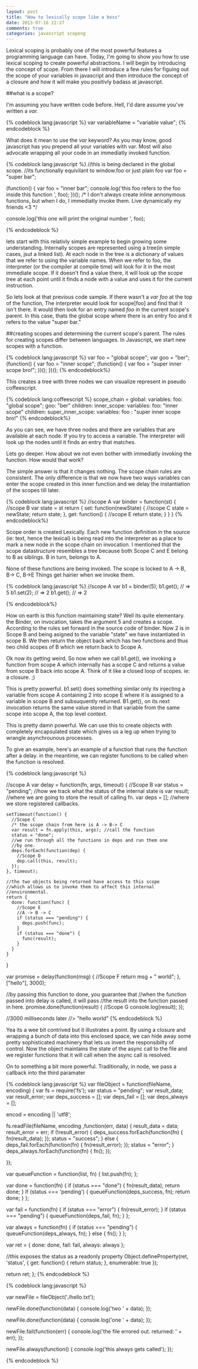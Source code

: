 ```yaml
---
layout: post
title: "How to lexically scope like a boss"
date: 2013-07-16 22:27
comments: true
categories: javascript scopong 
---
```


Lexical scoping is probably one of the most powerful features a programming
language can have. Today, I'm going to show you how to use lexical scoping to 
create powerful abstractions. I will begin by introducing the concept of scope. 
From there I will introduce a few rules for figuing out the scope of your variables
in javascript and then introduce the concept of a closure and how it will make you
positivly badass at javascript.

##what is a scope?

I'm assuming you have written code before. Hell, I'd dare assume you've written a *var.*

{% codeblock lang:javascript %}
var variableName = "variable value";
{% endcodeblock %}

What does it mean to use the *var* keyword? As you may know, good javascript has you 
prepend all your variables with var. Most will also advocate wrapping all your code in
an immediatly invoked function.

{% codeblock lang:javascript %}
//this is being declared in the global scope.
//its functionally equivilant to window.foo or just plain foo
var foo = "super bar";

(function() {
  var foo = "inner bar";
  console.log('this foo refers to the foo inside this function ', foo);
})();
/* I don't always create inline annonymous functions, but when I do, I
immediatly invoke them. Live dynamically my friends <3 */

console.log('this one will print the original number ', foo);

{% endcodeblock %}

lets start with this relativly simple example to begin growing some understanding.
Internally scopes are represented using a tree(in simple cases, jsut a linked list). 
At each node in the tree is a dictionary of values that we refer to using the variable 
names. When we refer to foo, the interpreter (or the compiler at compile time) will look for
it in the most immediate scope. If it doesn't find a value there, it will look up the scope
tree at each point until it finds a node with a value and uses it for the current instruction.

So lets look at that previous code sample. If there wasn't a *var foo* at the top of the function,
The interpreter would look for scope[foo] and find that it isn't there. It would then look for an
entry named *foo* in the current scope's parent. In this case, thats the global scope where
there is an entry foo and it refers to the value "super bar."

##creating scopes and determining the current scope's parent.
The rules for creating scopes differ between languages. In Javascript, we start new scopes with a
function.

{% codeblock lang:javascript %}
var foo = "global scope";
var goo = "ber";
(function() {
  var foo = "inner scope";
  (function() {
    var foo = "super inner scope bro!";
  })();
})();
{% endcodeblock%}

This creates a tree with three nodes we can visualize represent
in pseudo coffeescript.

{% codeblock lang:coffeescript %}
 scope_chain = global:
                  variables:
                    foo: "global scope";
                    goo: "ber"
                  children:
                    inner_scope:
                      variables:
                        foo: "inner scope"
                      children:
                        super_inner_scope:
                          variables:
                            foo : "super inner scope bro!"
{% endcodeblock%}

As you can see, we have three nodes and there are variables that are available 
at each node. If you try to access a variable. The interpreter will look up the nodes
until it finds an entry that matches.

Lets go deeper. How about we not even bother with immediatly invoking the function.
How would that work?

The simple answer is that it changes nothing. The scope chain rules are consistent. The only difference
is that we now have two ways variables can enter the scope created in this inner function and we
delay the instantiation of the scopes till later.

{% codeblock lang:javascript %}
  //scope A
  var binder = function(st) {
    //scope B
    var state = st
    return {
      set: function(newState) {
        //scope C
        state = newState;
        return state;
      },
      get: function() {
        //scope E
        return state;
      }
    }
  }
{% endcodeblock%}

Scope order is created Lexically. Each new function definition in the source (ie: text, hence the lexical) 
is being read into the interpreter as a place to mark a new node in the scope chain on invocation. 
I mentioned that the scope datastructure resembles a tree because both Scope C and E 
belong to B as siblings. B in turn, belongs to A.

None of these functions are being invoked. The scope is locked to A -> B, B-> C, B->E
Things get hairier when we invoke them.

{% codeblock lang:javascript %}
  //scope A
  var b1 = binder(5);
  b1.get();   // => 5
  b1.set(2); // => 2
  b1.get(); // => 2

{% endcodeblock%}

How on earth is this function maintaining state? Well its quite elementary.
the Binder, on invocation, takes the argument 5 and creates a scope. According to the
rules set forward in the source code of binder. Now 2 is in Scope B and being asigned to 
the variable "state" we have instantiated in scope B. We then return the object back which 
has two functions and thus two child scopes of B which we return back to Scope A. 

Ok now its getting weird. So now when we call b1.get(), we invoking a function from scope A
which internally has a scope C and returns a value from scope B back into scope A. Think of it 
like a closed loop of scopes. ie: a closure. ;)

This is pretty powerful. b1.set() does something similar only its injecting a variable from scope
A containing 2 into scope E where it is assigned to a variable in scope B and subsuquently returned. 
B1.get(), on its next invocation returns the same value stored in that variable from the same scope
into scope A, the top level context.

This is pretty damn powerful. We can use this to create objects with completely encapsulated state
which gives us a leg up when trying to wrangle asynchrounous processes.

To give an example, here's an example of a function that runs the function after a delay.
in the meantime, we can register functions to be called when the function is resolved.

{% codeblock lang:javascript %}

  //scope A
  var delay = function(fn, args, timeout) {
    //Scope B
    var status = "pending"; //how we track what the status of the internal state is
    var result; //where we are going to store the result of calling fn.
    var deps = []; //where we store registered callbacks.
    
    setTimeout(function() {
      //Scope C
      /* the scope chain from here is A -> B-> C
      var result = fn.apply(this, args); //call the function
      status = "done";
      //we run through all the functions in deps and run them one
      //by one.
      deps.forEach(function(dep) {
        //Scope D
        dep.call(this, result);
      });
    }, timeout);

    //the two objects being returned have access to this scope
    //which allows us to invoke them to affect this internal 
    //environmental.
    return {
      done: function(func) {
        //Scope E
        //A -> B -> C
        if (status === "pending") {
          deps.push(func);
        }
        if (status === "done") {
          func(result);
        }
      }
    }
  }

  
  var promise = delay(function(msg) {
    //Scope F
    return msg + " world";
  }, ["hello"], 3000);

  //by passing this function to done, you guarantee that
  //when the function passed into delay is called, it will pass
  //the result into the function passed in here.
  promise.done(function(result) {
    //Scope G
    console.log(result);
  });

  //3000 milliseconds later
  //> "hello world"
{% endcodeblock %}




Yea its a wee bit contrived but it illustrates a point. By using a closure 
and wrapping a bunch of data into this enclosed space, we can hide away some 
pretty sophisticated machinery that lets us invert the responsibilty of control. Now the 
object maintains the state of the async call to the file and we register functions 
that it will call when the async call is resolved.

On to something a bit more powerful. Traditionally, in node, we pass a callback into
the third paramater 

{% codeblock lang:javascript %}
var fileObject = function(fileName, encoding) {
  var fs = require('fs');
  var status = "pending";
  var result_data;
  var result_error;
  var deps_success = [];
  var deps_fail = [];
  var deps_always = [];

  encod = encoding || 'utf8';

  fs.readFile(fileName, encoding ,function(err, data) {
    result_data = data;
    result_error = err;
    if (!result_error) {
      deps_success.forEach(function(fn) {
        fn(result_data);
      });
      status = "success";
    } else {
      deps_fail.forEach(function(fn) {
        fn(result_error);
      });
      status = "error";
    }
    deps_always.forEach(function(fn) {
      fn();
    });

  });

  var queueFunction = function(list, fn) {
    list.push(fn);
  };


  var done = function(fn) {
    if (status === "done") {
      fn(result_data);
      return done;
    }
    if (status === 'pending') {
      queueFunction(deps_success, fn);
      return done;
    }
  };

  var fail = function(fn) {
    if (status === "error") {
      fn(result_error);
    }
    if (status === "pending") {
      queueFunction(deps_fail, fn);
    }
  };

  var always = function(fn) {
    if (status === "pending") {
      queueFunction(deps_always, fn);
    } else {
      fn();
    }
  };

  var ret = {
    done: done,
    fail: fail,
    always: always
  };

  //this exposes the status as a readonly property
  Object.defineProperty(ret, 'status', {
    get: function() {
      return status;
    },
    enumerable: true
  });

  return ret;
};
{% endcodeblock %}




{% codeblock lang:javascript %}

var newFile = fileObject('./hello.txt');

newFile.done(function(data) {
  console.log('two ' + data);
});

newFile.done(function(data) {
  console.log('one ' + data);
});

newFile.fail(function(err) {
  console.log('the file errored out. returned: ' + err);
});

newFile.always(function() {
  console.log('this always gets called');
});

{% endcodeblock %}



